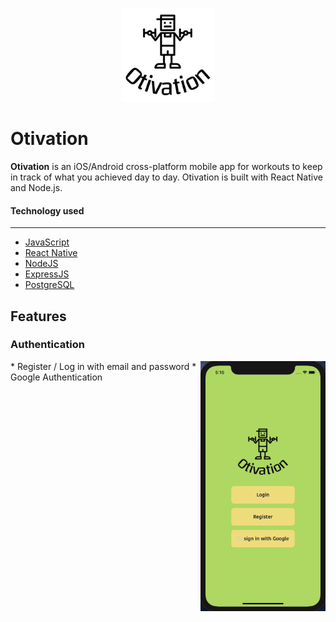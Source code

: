 <p align="center">
  <img width="150" height="150" src='./documentation/logo.png'>
</p>

# Otivation

**Otivation** is an iOS/Android cross-platform mobile app for workouts to keep in track of what you achieved day to day. Otivation is built with React Native and Node.js.

#### Technology used

---

- [JavaScript](https://www.javascript.com/)
- [React Native](https://reactnative.dev/)
- [NodeJS](https://nodejs.org/en/)
- [ExpressJS](https://expressjs.com/)
- [PostgreSQL](https://www.postgresql.org/)

## Features

### Authentication

<img src="./documentation/authentication.gif" align="right" width="200" height="400"/>
* Register / Log in with email and password
* Google Authentication
